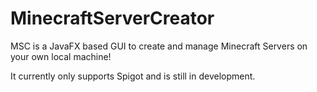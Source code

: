 # MinecraftServerCreator

MSC is a JavaFX based GUI to create and manage Minecraft Servers 
on your own local machine!

It currently only supports Spigot and is still in development.
